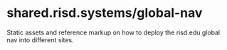 # shared.risd.systems/global-nav

Static assets and reference markup on how to deploy the risd.edu global nav into different sites.
